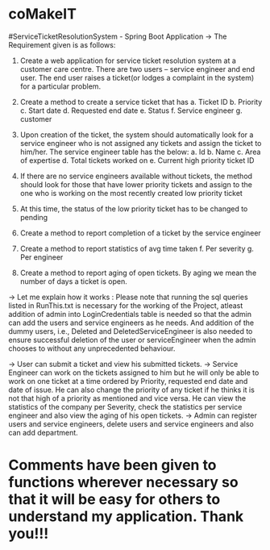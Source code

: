 # coMakeIT


#ServiceTicketResolutionSystem - Spring Boot Application
-> The Requirement given is as follows:
   1. Create a web application for service ticket resolution system at a customer care centre.
There are two users – service engineer and end user.
The end user raises a ticket(or lodges a complaint in the system) for a particular problem.

2. Create a method to create a service ticket that has
a. Ticket ID
b. Priority
c. Start date
d. Requested end date
e. Status
f. Service engineer
g. customer

3. Upon creation of the ticket, the system should automatically look for a service engineer who
is not assigned any tickets and assign the ticket to him/her. The service engineer table has
the below:
a. Id
b. Name
c. Area of expertise
d. Total tickets worked on
e. Current high priority ticket ID

4. If there are no service engineers available without tickets, the method should look for those
that have lower priority tickets and assign to the one who is working on the most recently
created low priority ticket

5. At this time, the status of the low priority ticket has to be changed to pending

6. Create a method to report completion of a ticket by the service engineer

7. Create a method to report statistics of avg time taken
f. Per severity
g. Per engineer
8. Create a method to report aging of open tickets. By aging we mean the number of days a
ticket is open.

-> Let me explain how it works :
   Please note that running the sql queries listed in RunThis.txt is necessary for the working of the Project, atleast addition of admin into LoginCredentials table is needed so that the admin can add the users and service engineers as he needs. And addition of the dummy users,  i.e., Deleted and DeletedServiceEngineer is also needed to ensure successful deletion of the user or serviceEngineer when the admin chooses to without any unprecedented behaviour.
   
-> User can submit a ticket and view his submitted tickets.
-> Service Engineer can work on the tickets assigned to him but he will only be able to work on one ticket at a time ordered    by Priority, requested end date and date of issue. He can also change the priority of any ticket if he thinks it is not      that high of a priority as mentioned and vice versa. He can view the statistics of the company per Severity, check the        statistics per service engineer and also view the aging of his open tickets.
-> Admin can register users and service engineers, delete users and service engineers and also can add department.

# Comments have been given to functions wherever necessary so that it will be easy for others to understand my application. Thank you!!!
